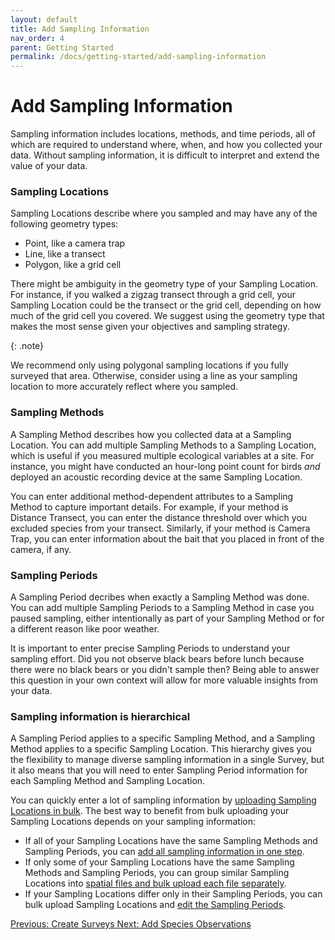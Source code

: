 ```yaml
---
layout: default
title: Add Sampling Information
nav_order: 4
parent: Getting Started
permalink: /docs/getting-started/add-sampling-information
---
```


# Add Sampling Information

Sampling information includes locations, methods, and time periods, all of which are required to understand where, when, and how you collected your data. Without sampling information, it is difficult to interpret and extend the value of your data.

### Sampling Locations

Sampling Locations describe where you sampled and may have any of the following geometry types:

- Point, like a camera trap
- Line, like a transect
- Polygon, like a grid cell

There might be ambiguity in the geometry type of your Sampling Location. For instance, if you walked a zigzag transect through a grid cell, your Sampling Location could be the transect or the grid cell, depending on how much of the grid cell you covered. We suggest using the geometry type that makes the most sense given your objectives and sampling strategy.

{: .note}

We recommend only using polygonal sampling locations if you fully surveyed that area. Otherwise, consider using a line as your sampling location to more accurately reflect where you sampled.

### Sampling Methods

A Sampling Method describes how you collected data at a Sampling Location. You can add multiple Sampling Methods to a Sampling Location, which is useful if you measured multiple ecological variables at a site. For instance, you might have conducted an hour-long point count for birds _and_ deployed an acoustic recording device at the same Sampling Location.

You can enter additional method-dependent attributes to a Sampling Method to capture important details. For example, if your method is Distance Transect, you can enter the distance threshold over which you excluded species from your transect. Similarly, if your method is Camera Trap, you can enter information about the bait that you placed in front of the camera, if any.

### Sampling Periods

A Sampling Period decribes when exactly a Sampling Method was done. You can add multiple Sampling Periods to a Sampling Method in case you paused sampling, either intentionally as part of your Sampling Method or for a different reason like poor weather.

It is important to enter precise Sampling Periods to understand your sampling effort. Did you not observe black bears before lunch because there were no black bears or you didn't sample then? Being able to answer this question in your own context will allow for more valuable insights from your data.

### Sampling information is hierarchical

A Sampling Period applies to a specific Sampling Method, and a Sampling Method applies to a specific Sampling Location. This hierarchy gives you the flexibility to manage diverse sampling information in a single Survey, but it also means that you will need to enter Sampling Period information for each Sampling Method and Sampling Location.

You can quickly enter a lot of sampling information by [uploading Sampling Locations in bulk](). The best way to benefit from bulk uploading your Sampling Locations depends on your sampling information:

- If all of your Sampling Locations have the same Sampling Methods and Sampling Periods, you can [add all sampling information in one step]().
- If only some of your Sampling Locations have the same Sampling Methods and Sampling Periods, you can group similar Sampling Locations into [spatial files and bulk upload each file separately]().
- If your Sampling Locations differ only in their Sampling Periods, you can bulk upload Sampling Locations and [edit the Sampling Periods]().

<a class="float-left" href="./create-surveys">
Previous: Create Surveys
</a>
<a class="float-right" href="./add-species-observations">
Next: Add Species Observations
</a>
